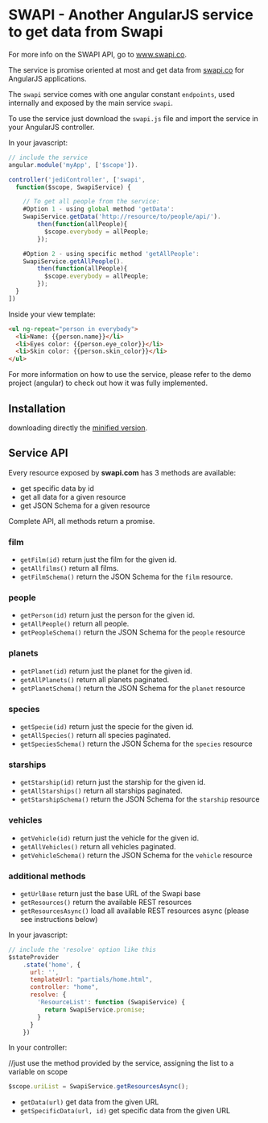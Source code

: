 # SWAPI - Another AngularJS service to get data from Swapi
For more info on the SWAPI API, go to www.swapi.co.

The service is promise oriented at most and get data from [swapi.co](http://swapi.co) for AngularJS applications.

The `swapi` service comes with one angular constant `endpoints`, used internally and exposed by the main service `swapi`.

To use the service just download the `swapi.js` file and import the service in your AngularJS controller.

In your javascript:

```javascript
// include the service
angular.module('myApp', ['$scope']).

controller('jediController', ['swapi',
  function($scope, SwapiService) {

    // To get all people from the service:
    #Option 1 - using global method 'getData':
    SwapiService.getData('http://resource/to/people/api/').
        then(function(allPeople){
          $scope.everybody = allPeople;
        });

    #Option 2 - using specific method 'getAllPeople':
    SwapiService.getAllPeople().
        then(function(allPeople){
          $scope.everybody = allPeople;
        });
  }
])
```

Inside your view template:

```html
<ul ng-repeat="person in everybody">
  <li>Name: {{person.name}}</li>
  <li>Eyes color: {{person.eye_color}}</li>
  <li>Skin color: {{person.skin_color}}</li>
</ul>
```

For more information on how to use the service, please refer to the demo project (angular) to check out how it was fully implemented.

## Installation

downloading directly the [minified version](https://github.azc.ext.hp.com/rodrigo-dalmas/swapi-helper/blob/master/dist/services/swapi.min.js).

## Service API

Every resource exposed by **swapi.com** has 3 methods are available:

* get specific data by id
* get all data for a given resource
* get JSON Schema for a given resource

Complete API, all methods return a promise.

### film

* `getFilm(id)` return just the film for the given id.
* `getAllfilms()` return all films.
* `getFilmSchema()` return the JSON Schema for the `film` resource.

### people

* `getPerson(id)` return just the person for the given id.
* `getAllPeople()` return all people.
* `getPeopleSchema()` return the JSON Schema for the `people` resource

### planets

* `getPlanet(id)` return just the planet for the given id.
* `getAllPlanets()` return all planets paginated.
* `getPlanetSchema()` return the JSON Schema for the `planet` resource

### species

* `getSpecie(id)` return just the specie for the given id.
* `getAllSpecies()` return all species paginated.
* `getSpeciesSchema()` return the JSON Schema for the `species` resource

### starships

* `getStarship(id)` return just the starship for the given id.
* `getAllStarships()` return all starships paginated.
* `getStarshipSchema()` return the JSON Schema for the `starship` resource

### vehicles

* `getVehicle(id)` return just the vehicle for the given id.
* `getAllVehicles()` return all vehicles paginated.
* `getVehicleSchema()` return the JSON Schema for the `vehicle` resource

### additional methods

* `getUrlBase` return just the base URL of the Swapi base
* `getResources()` return the available REST resources
* `getResourcesAsync()` load all available REST resources async (please see instructions below)

In your javascript:

```javascript
// include the 'resolve' option like this
$stateProvider
    .state('home', {
      url: '',
      templateUrl: "partials/home.html",
      controller: "home",
      resolve: {
        'ResourceList': function (SwapiService) {
          return SwapiService.promise;
        }
      }
    })
```

In your controller:

//just use the method provided by the service, assigning the list to a variable on scope
```javascript
$scope.uriList = SwapiService.getResourcesAsync();
```

* `getData(url)` get data from the given URL
* `getSpecificData(url, id)` get specific data from the given URL

